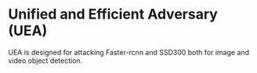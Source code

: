 # Unified and Efficient Adversary (UEA) 
UEA is designed for attacking Faster-rcnn and SSD300 both for image and video object detection.
